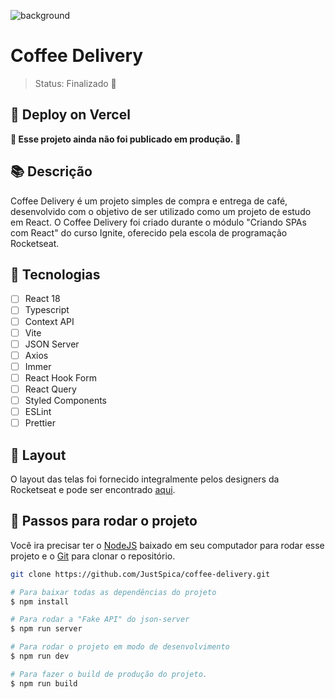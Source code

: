 ![background](https://user-images.githubusercontent.com/75824415/223722795-4391beb5-0bcd-4620-971b-cb8d4ab02db0.png)

# Coffee Delivery

> Status: Finalizado 🎉
## 📢 Deploy on Vercel
**🚧 Esse projeto ainda não foi publicado em produção. 🚧**

## 📚 Descrição

Coffee Delivery é um projeto simples de compra e entrega de café, desenvolvido com o objetivo de ser utilizado como um projeto de estudo em React. O Coffee Delivery foi criado durante o módulo "Criando SPAs com React" do curso Ignite, oferecido pela escola de programação Rocketseat.

## 🌟 Tecnologias
- [ ] React 18
- [ ] Typescript
- [ ] Context API
- [ ] Vite
- [ ] JSON Server
- [ ] Axios
- [ ] Immer
- [ ] React Hook Form
- [ ] React Query
- [ ] Styled Components
- [ ] ESLint
- [ ] Prettier

## 🎨 Layout
O layout das telas foi fornecido integralmente pelos designers da Rocketseat e pode ser encontrado [aqui](https://www.figma.com/file/5yT9ZzZmRQRS4yivGGB3pl/Coffee-Delivery/duplicate).

## 🚪 Passos para rodar o projeto
Você ira precisar ter o [NodeJS](https://nodejs.org/en/) baixado em seu computador para rodar esse projeto e o [Git](https://git-scm.com/downloads) para clonar o repositório.
```bash
git clone https://github.com/JustSpica/coffee-delivery.git

# Para baixar todas as dependências do projeto
$ npm install

# Para rodar a "Fake API" do json-server
$ npm run server 

# Para rodar o projeto em modo de desenvolvimento
$ npm run dev

# Para fazer o build de produção do projeto.
$ npm run build
```
